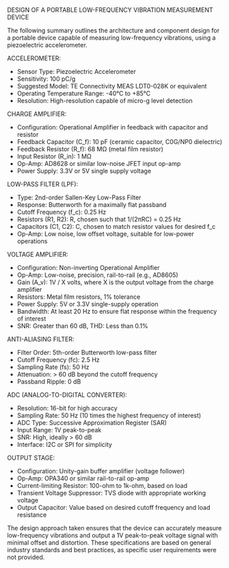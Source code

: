 DESIGN OF A PORTABLE LOW-FREQUENCY VIBRATION MEASUREMENT DEVICE

The following summary outlines the architecture and component design for a portable device capable of measuring low-frequency vibrations, using a piezoelectric accelerometer.

ACCELEROMETER:
- Sensor Type: Piezoelectric Accelerometer
- Sensitivity: 100 pC/g
- Suggested Model: TE Connectivity MEAS LDT0-028K or equivalent
- Operating Temperature Range: -40°C to +85°C
- Resolution: High-resolution capable of micro-g level detection

CHARGE AMPLIFIER:
- Configuration: Operational Amplifier in feedback with capacitor and resistor
- Feedback Capacitor (C_f): 10 pF (ceramic capacitor, C0G/NP0 dielectric)
- Feedback Resistor (R_f): 68 MΩ (metal film resistor)
- Input Resistor (R_in): 1 MΩ
- Op-Amp: AD8628 or similar low-noise JFET input op-amp
- Power Supply: 3.3V or 5V single supply voltage

LOW-PASS FILTER (LPF):
- Type: 2nd-order Sallen-Key Low-Pass Filter
- Response: Butterworth for a maximally flat passband
- Cutoff Frequency (f_c): 0.25 Hz
- Resistors (R1, R2): R, chosen such that 1/(2πRC) = 0.25 Hz
- Capacitors (C1, C2): C, chosen to match resistor values for desired f_c
- Op-Amp: Low noise, low offset voltage, suitable for low-power operations

VOLTAGE AMPLIFIER:
- Configuration: Non-inverting Operational Amplifier
- Op-Amp: Low-noise, precision, rail-to-rail (e.g., AD8605)
- Gain (A_v): 1V / X volts, where X is the output voltage from the charge amplifier
- Resistors: Metal film resistors, 1% tolerance
- Power Supply: 5V or 3.3V single-supply operation
- Bandwidth: At least 20 Hz to ensure flat response within the frequency of interest
- SNR: Greater than 60 dB, THD: Less than 0.1%

ANTI-ALIASING FILTER:
- Filter Order: 5th-order Butterworth low-pass filter
- Cutoff Frequency (fc): 2.5 Hz
- Sampling Rate (fs): 50 Hz
- Attenuation: > 60 dB beyond the cutoff frequency
- Passband Ripple: 0 dB

ADC (ANALOG-TO-DIGITAL CONVERTER):
- Resolution: 16-bit for high accuracy
- Sampling Rate: 50 Hz (10 times the highest frequency of interest)
- ADC Type: Successive Approximation Register (SAR)
- Input Range: 1V peak-to-peak
- SNR: High, ideally > 60 dB
- Interface: I2C or SPI for simplicity

OUTPUT STAGE:
- Configuration: Unity-gain buffer amplifier (voltage follower)
- Op-Amp: OPA340 or similar rail-to-rail op-amp
- Current-limiting Resistor: 100-ohm to 1k-ohm, based on load
- Transient Voltage Suppressor: TVS diode with appropriate working voltage
- Output Capacitor: Value based on desired cutoff frequency and load resistance

The design approach taken ensures that the device can accurately measure low-frequency vibrations and output a 1V peak-to-peak voltage signal with minimal offset and distortion. These specifications are based on general industry standards and best practices, as specific user requirements were not provided.